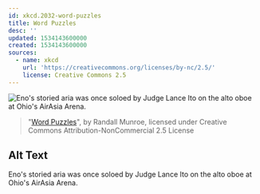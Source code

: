 ```yaml
---
id: xkcd.2032-word-puzzles
title: Word Puzzles
desc: ''
updated: 1534143600000
created: 1534143600000
sources:
  - name: xkcd
    url: 'https://creativecommons.org/licenses/by-nc/2.5/'
    license: Creative Commons 2.5
---
```

![Eno's storied aria was once soloed by Judge Lance Ito on the alto oboe at Ohio's AirAsia Arena.](https://imgs.xkcd.com/comics/word_puzzles.png)
> "[Word Puzzles](https://xkcd.com/2032/)", by Randall Munroe, licensed under Creative Commons Attribution-NonCommercial 2.5 License

## Alt Text
Eno's storied aria was once soloed by Judge Lance Ito on the alto oboe at Ohio's AirAsia Arena.
